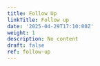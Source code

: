 ```yaml
---
title: Follow Up
linkTitle: Follow up
date: '2025-04-29T17:10:00Z'
weight: 1
description: No content
draft: false
ref: follow-up
---
```


